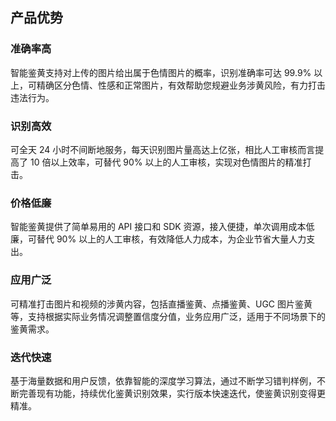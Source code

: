 ## 产品优势
### 准确率高
智能鉴黄支持对上传的图片给出属于色情图片的概率，识别准确率可达 99.9% 以上，可精确区分色情、性感和正常图片，有效帮助您规避业务涉黄风险，有力打击违法行为。 

### 识别高效
可全天 24 小时不间断地服务，每天识别图片量高达上亿张，相比人工审核而言提高了 10 倍以上效率，可替代 90% 以上的人工审核，实现对色情图片的精准打击。 

### 价格低廉
智能鉴黄提供了简单易用的  API 接口和 SDK 资源，接入便捷，单次调用成本低廉，可替代 90% 以上的人工审核，有效降低人力成本，为企业节省大量人力支出。 

### 应用广泛 
可精准打击图片和视频的涉黄内容，包括直播鉴黄、点播鉴黄、UGC 图片鉴黄等，支持根据实际业务情况调整置信度分值，业务应用广泛，适用于不同场景下的鉴黄需求。 

### 迭代快速 
基于海量数据和用户反馈，依靠智能的深度学习算法，通过不断学习错判样例，不断完善现有功能，持续优化鉴黄识别效果，实行版本快速迭代，使鉴黄识别变得更精准。 
